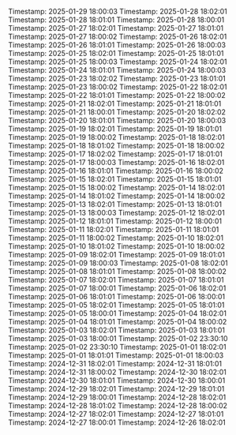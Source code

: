 Timestamp: 2025-01-29 18:00:03
Timestamp: 2025-01-28 18:02:01
Timestamp: 2025-01-28 18:01:01
Timestamp: 2025-01-28 18:00:01
Timestamp: 2025-01-27 18:02:01
Timestamp: 2025-01-27 18:01:01
Timestamp: 2025-01-27 18:00:02
Timestamp: 2025-01-26 18:02:01
Timestamp: 2025-01-26 18:01:01
Timestamp: 2025-01-26 18:00:03
Timestamp: 2025-01-25 18:02:01
Timestamp: 2025-01-25 18:01:01
Timestamp: 2025-01-25 18:00:03
Timestamp: 2025-01-24 18:02:01
Timestamp: 2025-01-24 18:01:01
Timestamp: 2025-01-24 18:00:03
Timestamp: 2025-01-23 18:02:02
Timestamp: 2025-01-23 18:01:01
Timestamp: 2025-01-23 18:00:02
Timestamp: 2025-01-22 18:02:01
Timestamp: 2025-01-22 18:01:01
Timestamp: 2025-01-22 18:00:02
Timestamp: 2025-01-21 18:02:01
Timestamp: 2025-01-21 18:01:01
Timestamp: 2025-01-21 18:00:01
Timestamp: 2025-01-20 18:02:02
Timestamp: 2025-01-20 18:01:01
Timestamp: 2025-01-20 18:00:03
Timestamp: 2025-01-19 18:02:01
Timestamp: 2025-01-19 18:01:01
Timestamp: 2025-01-19 18:00:02
Timestamp: 2025-01-18 18:02:01
Timestamp: 2025-01-18 18:01:02
Timestamp: 2025-01-18 18:00:02
Timestamp: 2025-01-17 18:02:02
Timestamp: 2025-01-17 18:01:01
Timestamp: 2025-01-17 18:00:03
Timestamp: 2025-01-16 18:02:01
Timestamp: 2025-01-16 18:01:01
Timestamp: 2025-01-16 18:00:02
Timestamp: 2025-01-15 18:02:01
Timestamp: 2025-01-15 18:01:01
Timestamp: 2025-01-15 18:00:02
Timestamp: 2025-01-14 18:02:01
Timestamp: 2025-01-14 18:01:02
Timestamp: 2025-01-14 18:00:02
Timestamp: 2025-01-13 18:02:01
Timestamp: 2025-01-13 18:01:01
Timestamp: 2025-01-13 18:00:03
Timestamp: 2025-01-12 18:02:01
Timestamp: 2025-01-12 18:01:01
Timestamp: 2025-01-12 18:00:01
Timestamp: 2025-01-11 18:02:01
Timestamp: 2025-01-11 18:01:01
Timestamp: 2025-01-11 18:00:02
Timestamp: 2025-01-10 18:02:01
Timestamp: 2025-01-10 18:01:02
Timestamp: 2025-01-10 18:00:02
Timestamp: 2025-01-09 18:02:01
Timestamp: 2025-01-09 18:01:01
Timestamp: 2025-01-09 18:00:03
Timestamp: 2025-01-08 18:02:01
Timestamp: 2025-01-08 18:01:01
Timestamp: 2025-01-08 18:00:02
Timestamp: 2025-01-07 18:02:01
Timestamp: 2025-01-07 18:01:01
Timestamp: 2025-01-07 18:00:01
Timestamp: 2025-01-06 18:02:01
Timestamp: 2025-01-06 18:01:01
Timestamp: 2025-01-06 18:00:01
Timestamp: 2025-01-05 18:02:01
Timestamp: 2025-01-05 18:01:01
Timestamp: 2025-01-05 18:00:01
Timestamp: 2025-01-04 18:02:01
Timestamp: 2025-01-04 18:01:01
Timestamp: 2025-01-04 18:00:02
Timestamp: 2025-01-03 18:02:01
Timestamp: 2025-01-03 18:01:01
Timestamp: 2025-01-03 18:00:01
Timestamp: 2025-01-02 23:30:10
Timestamp: 2025-01-02 23:30:10
Timestamp: 2025-01-01 18:02:01
Timestamp: 2025-01-01 18:01:01
Timestamp: 2025-01-01 18:00:03
Timestamp: 2024-12-31 18:02:01
Timestamp: 2024-12-31 18:01:01
Timestamp: 2024-12-31 18:00:02
Timestamp: 2024-12-30 18:02:01
Timestamp: 2024-12-30 18:01:01
Timestamp: 2024-12-30 18:00:01
Timestamp: 2024-12-29 18:02:01
Timestamp: 2024-12-29 18:01:01
Timestamp: 2024-12-29 18:00:01
Timestamp: 2024-12-28 18:02:01
Timestamp: 2024-12-28 18:01:02
Timestamp: 2024-12-28 18:00:02
Timestamp: 2024-12-27 18:02:01
Timestamp: 2024-12-27 18:01:01
Timestamp: 2024-12-27 18:00:01
Timestamp: 2024-12-26 18:02:01
